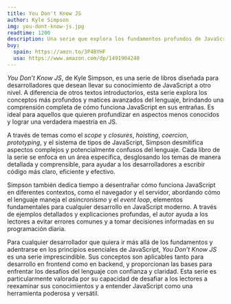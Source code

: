```yaml
---
title: You Don't Know JS
author: Kyle Simpson
img: you-dont-know-js.jpg
readtime: 1200
description: Una serie que explora los fundamentos profundos de JavaScript.
buy:
  spain: https://amzn.to/3P4BYHF
  usa: https://www.amazon.com/dp/1491904240
---
```


_You Don’t Know JS_, de Kyle Simpson, es una serie de libros diseñada para desarrolladores que desean llevar su conocimiento de JavaScript a otro nivel. A diferencia de otros textos introductorios, esta serie explora los conceptos más profundos y matices avanzados del lenguaje, brindando una comprensión completa de cómo funciona JavaScript en sus entrañas. Es ideal para aquellos que quieren profundizar en aspectos menos conocidos y lograr una verdadera maestría en JS.

A través de temas como el _scope_ y _closures_, _hoisting_, _coercion_, _prototyping_, y el sistema de tipos de JavaScript, Simpson desmitifica aspectos complejos y potencialmente confusos del lenguaje. Cada libro de la serie se enfoca en un área específica, desglosando los temas de manera detallada y comprensible, para ayudar a los desarrolladores a escribir código más claro, eficiente y efectivo.

Simpson también dedica tiempo a desentrañar cómo funciona JavaScript en diferentes contextos, como el navegador y el servidor, abordando cómo el lenguaje maneja el _asincronismo_ y el _event loop_, elementos fundamentales para cualquier desarrollo en JavaScript moderno. A través de ejemplos detallados y explicaciones profundas, el autor ayuda a los lectores a evitar errores comunes y a tomar decisiones informadas en su programación diaria.

Para cualquier desarrollador que quiera ir más allá de los fundamentos y adentrarse en los principios esenciales de JavaScript, _You Don’t Know JS_ es una serie imprescindible. Sus conceptos son aplicables tanto para desarrollo en frontend como en backend, y proporcionan las bases para enfrentar los desafíos del lenguaje con confianza y claridad. Esta serie es particularmente valorada por su capacidad de desafiar a los lectores a reexaminar sus conocimientos y a entender JavaScript como una herramienta poderosa y versátil.
